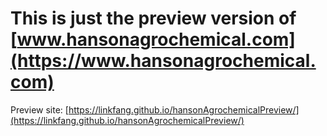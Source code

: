# This is just the preview version of [www.hansonagrochemical.com](https://www.hansonagrochemical.com)

Preview site: [https://linkfang.github.io/hansonAgrochemicalPreview/](https://linkfang.github.io/hansonAgrochemicalPreview/)
